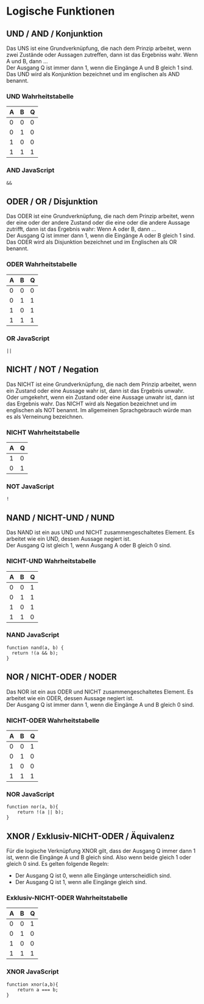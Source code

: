 # Logische Funktionen
## UND / AND / Konjunktion
Das UNS ist eine Grundverknüpfung, die nach dem Prinzip arbeitet, wenn zwei Zustände oder Aussagen zutreffen, dann ist das Ergebniss wahr. Wenn A und B, dann ...  
Der Ausgang Q ist immer dann 1, wenn die Eingänge A und B gleich 1 sind.   
Das UND wird als Konjunktion bezeichnet und im englischen als AND benannt.
### UND Wahrheitstabelle
|A|B|Q|
|---|---|---|
|0|0|0|
|0|1|0|
|1|0|0|
|1|1|1|
### AND JavaScript
```JS
&&
```

## ODER / OR / Disjunktion
Das ODER ist eine Grundverknüpfung, die nach dem Prinzip arbeitet, wenn der eine oder der andere Zustand oder die eine oder die andere Aussage zutrifft, dann ist das Ergebnis wahr: Wenn A oder B, dann ...  
Der Ausgang Q ist immer dann 1, wenn die Eingänge A oder B gleich 1 sind.  
Das ODER wird als Disjunktion bezeichnet und im Englischen als OR benannt.
### ODER Wahrheitstabelle
|A|B|Q|
|---|---|---|
|0|0|0|
|0|1|1|
|1|0|1|
|1|1|1|
### OR JavaScript
```JS
||
```

## NICHT / NOT / Negation
Das NICHT ist eine Grundverknüpfung, die nach dem Prinzip arbeitet, wenn ein Zustand oder eine Aussage wahr ist, dann ist das Ergebnis unwahr. Oder umgekehrt, wenn ein 
Zustand oder eine Aussage unwahr ist, dann ist das Ergebnis wahr. Das NICHT wird als Negation bezeichnet und im englischen als NOT benannt. Im allgemeinen Sprachgebrauch würde man es als Verneinung bezeichnen.
### NICHT Wahrheitstabelle
|A|Q|
|---|---|
|1|0|
|0|1|
### NOT JavaScript
```JS
!
```

## NAND / NICHT-UND / NUND
Das NAND ist ein aus UND und NICHT zusammengeschaltetes Element. Es arbeitet wie ein UND, dessen Aussage negiert ist.   
Der Ausgang Q ist gleich 1, wenn Ausgang A oder B gleich 0 sind.
### NICHT-UND Wahrheitstabelle
|A|B|Q|
|---|---|---|
|0|0|1|
|0|1|1|
|1|0|1|
|1|1|0|
### NAND JavaScript
```JS
function nand(a, b) {
  return !(a && b);
}
```

## NOR / NICHT-ODER / NODER
Das NOR ist ein aus ODER und NICHT zusammengeschaltetes Element. Es arbeitet wie ein ODER, dessen Aussage negiert ist.  
Der Ausgang Q ist immer dann 1, wenn die Eingänge A und B gleich 0 sind.
### NICHT-ODER Wahrheitstabelle
|A|B|Q|
|---|---|---|
|0|0|1|
|0|1|0|
|1|0|0|
|1|1|1|
### NOR JavaScript
```JS
function nor(a, b){
    return !(a || b);
}
```
## XNOR / Exklusiv-NICHT-ODER / Äquivalenz
Für die logische Verknüpfung XNOR gilt, dass der Ausgang Q immer dann 1 ist, wenn die Eingänge A und B gleich sind. Also wenn beide gleich 1 oder gleich 0 sind.
Es gelten folgende Regeln:  
+ Der Ausgang Q ist 0, wenn alle Eingänge unterscheidlich sind.
+ Der Ausgang Q ist 1, wenn alle Eingänge gleich sind.
### Exklusiv-NICHT-ODER Wahrheitstabelle
|A|B|Q|
|---|---|---|
|0|0|1|
|0|1|0|
|1|0|0|
|1|1|1|
### XNOR JavaScript
```JS
function xnor(a,b){
    return a === b; 
}
```

